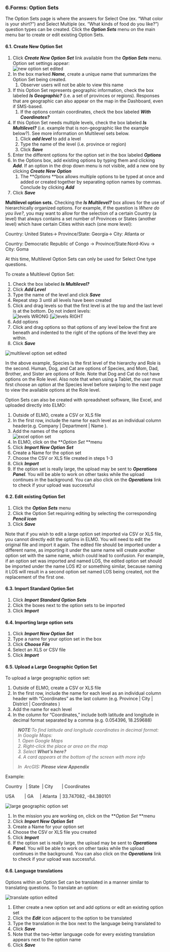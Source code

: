 ### 6.Forms: Option Sets

The Option Sets page is where the answers for Select One (ex. “What color is your shirt?”) and Select Multiple (ex. “What kinds of food do you like?”) question types can be created. Click the _**Option Sets**_ menu on the main menu bar to create or edit existing Option Sets.



#### 6.1. Create New Option Set

1.  Click **_Create New Option_** **_Set_** link available from the **_Option Sets_** menu. Option set settings appear:  
    ![new option set edited](new-option-set-edited.png)
2.  In the box marked **_Name_**, create a unique name that summarizes the Option Set being created.
    1.  Observer users will not be able to view this name
3.  If this Option Set represents geographic information, check the box labeled **_Is Geographic?_** (i.e. a set of provinces or regions). Responses that are geographic can also appear on the map in the Dashboard, even if SMS-based.
    1.  If the options contain coordinates, check the box labeled **_With Coordinates?_**
4.  If this Option Set needs multiple levels, check the box labeled **_Is Multilevel?_** (i.e. example that is non-geographic like the example below?). See more information on Multilevel sets below.
    1.  Click _**add level**_ to add a level
    2.  Type the name of the level (i.e. province or region)
    3.  Click **_Save_**
5.  Enter the different options for the option set in the box labeled **_Options_**
6.  In the Options box, add existing options by typing them and clicking **_Add_**. If an option in the drop down menu is not visible, add a new one by clicking **_Create New_** **_Option_**
    1.  The **_Options_ **box allows multiple options to be typed at once and added or created together by separating option names by commas. Conclude by clicking **_Add_**
7.  Click **_Save_**

**Multilevel option sets.** Checking the _**Is Multilevel?**_ box allows for the use of hierarchically organized options. For example, if the question is _Where do you live?_, you may want to allow for the selection of a certain Country (a level) that always contains a set number of Provinces or States (another level) which have certain Cities within each (one more level):

Country: United States-> Province/State: Georgia-> City: Atlanta or

Country: Democratic Republic of Congo -> Province/State:Nord-Kivu -> City: Goma

At this time, Multilevel Option Sets can only be used for Select One type questions.

To create a Multilevel Option Set:

1.  Check the box labeled _**Is Multilevel?**_
2.  Click _**Add Level**_
3.  Type the name of the level and click _**Save**_
4.  Repeat step 3 until all levels have been created
5.  Click and drag levels so that the first level is at the top and the last level is at the bottom. Do not indent levels:  
    ![levels WRONG](levels-WRONG.png) [![levels RIGHT](levels-RIGHT.png)
6.  Add options
7.  Click and drag options so that options of any level below the first are beneath and indented to the right of the options of the level they are within.
8.  Click _**Save**_

![multilevel option set edited](multilevel-option-set-edited.png)

In the above example, Species is the first level of the hierarchy and Role is the second. Human, Dog, and Cat are options of Species, and Mom, Dad, Brother, and Sister are options of Role. Note that Dog and Cat do not have options on the Role level. Also note that when using a Tablet, the user must first choose an option at the Species level before swiping to the next page to view the available options at the Role level.

Option Sets can also be created with spreadsheet software, like Excel, and uploaded directly into ELMO:

1.  Outside of ELMO, create a CSV or XLS file
2.  In the first row, include the name for each level as an individual column header(e.g. Company | Department | Name ).
3.  Add the names of the options  
    ![excel option set](excel-option-set.png)
4.  In ELMO, click on the **_Option Set_ **menu
5.  Click **_Import New Option Set_**
6.  Create a Name for the option set
7.  Choose the CSV or XLS file created in steps 1-3
8.  Click **_Import_**
9.  If the option set is really large, the upload may be sent to **_Operations Panel_**. You will be able to work on other tasks while the upload continues in the background. You can also click on the **_Operations_** link to check if your upload was successful



#### 6.2. Edit existing Option Set

1.  Click the **_Option Sets_** menu
2.  Click the Option Set requiring editing by selecting the corresponding **_Pencil icon_**
3.  Click **_Save_**

Note that if you wish to edit a large option set imported via CSV or XLS file, you cannot directly edit the options in ELMO. You will need to edit the original file and import it again. The edited file should be imported under a different name, as importing it under the same name will create another option set with the same name, which could lead to confusion. For example, if an option set was imported and named LOS, the edited option set should be imported under the name LOS #2 or something similar, because naming it LOS will result in a second option set named LOS being created, not the replacement of the first one.


#### 6.3. Import Standard Option Set

1.  Click **_Import Standard Option Sets_**
2.  Click the boxes next to the option sets to be imported
3.  Click **_Import_**


#### 6.4. Importing large option sets

1.  Click **_Import New Option Set_**
2.  Type a name for your option set in the box
3.  Click **_Choose File_**
4.  Select an XLS or CSV file
5.  Click **_Import_**


#### 6.5. Upload a Large Geographic Option Set

To upload a large geographic option set:

1.  Outside of ELMO, create a CSV or XLS file
2.  In the first row, include the name for each level as an individual column header with “Coordinates” as the last column (e.g. Province | City | District | Coordinates )
3.  Add the name for each level
4.  In the column for “Coordinates,” include both latitude and longitude in decimal format separated by a comma (e.g. 0.054396, 18.259688)

> **_NOTE_**_:To_ _find latitude and longitude coordinates in decimal format:_  
> _In Google Maps:_  
> _1\. Open Google Maps_  
> _2\. Right-click the place or area on the map_  
> _3\. Select_ **_What’s here?_**  
> _4\. A card appears at the bottom of the screen with more info_
> 
> _In  ArcGIS:_ **_Please view Appendix_**

Example:

Country   | State  | City       | Coordinates

USA        | GA     | Atlanta  | 33.747082, -84.380101

![large geographic option set](large-geographic-option-set.png)

1.  In the mission you are working on, click on the **_Option Set_ **menu
2.  Click **_Import New Option Set_**
3.  Create a Name for your option set
4.  Choose the CSV or XLS file you created
5.  Click **_Import_**
6.  If the option set is really large, the upload may be sent to **_Operations Panel_**. You will be able to work on other tasks while the upload continues in the background. You can also click on the **_Operations_** link to check if your upload was successful.



#### 6.6. Language translations

Options within an Option Set can be translated in a manner similar to translating questions. To translate an option:

![translate option edited](translate-option-edited.png)

1.  Either create a new option set and add options or edit an existing option set
2.  Click the **_Edit_** icon adjacent to the option to be translated
3.  Type the translation in the box next to the language being translated to
4.  Click **_Save_**
5.  Note that the two-letter language code for every existing translation appears next to the option name
6.  Click **_Save_**
